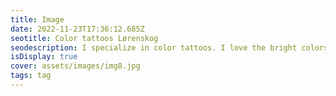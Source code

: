 ```yaml
--- 
title: Image 
date: 2022-11-23T17:36:12.685Z 
seotitle: Color tattoos Lørenskog 
seodescription: I specialize in color tattoos. I love the bright colors and I love to create new designs and styles. I can create a custom tattoo design for you. 
isDisplay: true 
cover: assets/images/img8.jpg 
tags: tag 
--- 
```

